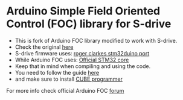 # Arduino Simple Field Oriented Control (FOC) library for S-drive

* This is fork of Arduino FOC library modified to work with S-drive.
* Check the original [here](https://github.com/simplefoc/Arduino-FOC)
* S-drive firmware uses: [roger clarkes stm32duino port](https://github.com/rogerclarkmelbourne/Arduino_STM32)
* While Arduino FOC uses: [Official STM32 core](https://github.com/stm32duino/Arduino_Core_STM32)
* Keep that in mind when compiling and using the code.
* You need to follow the guide [here](https://github.com/stm32duino/Arduino_Core_STM32)
* and make sure to install [CUBE programmer](https://github.com/stm32duino/wiki/wiki/Upload-methods#stm32cubeprogrammer)

For more info check official Arduino FOC [forum](https://community.simplefoc.com/)



